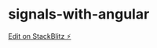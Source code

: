 # signals-with-angular

[Edit on StackBlitz ⚡️](https://stackblitz.com/edit/stackblitz-starters-izp4kw)